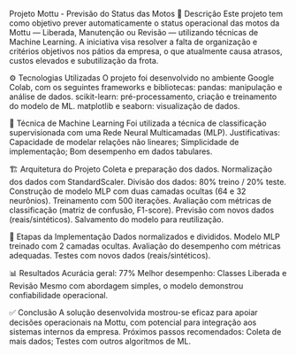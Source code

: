 Projeto Mottu - Previsão do Status das Motos
📌 Descrição
Este projeto tem como objetivo prever automaticamente o status operacional das motos da Mottu — Liberada, Manutenção ou Revisão — utilizando técnicas de Machine Learning. 
A iniciativa visa resolver a falta de organização e critérios objetivos nos pátios da empresa, o que atualmente causa atrasos, custos elevados e subutilização da frota.


⚙️ Tecnologias Utilizadas
O projeto foi desenvolvido no ambiente Google Colab, com os seguintes frameworks e bibliotecas:
pandas: manipulação e análise de dados.
scikit-learn: pré-processamento, criação e treinamento do modelo de ML.
matplotlib e seaborn: visualização de dados.


🧠 Técnica de Machine Learning
Foi utilizada a técnica de classificação supervisionada com uma Rede Neural Multicamadas (MLP).
Justificativas:
Capacidade de modelar relações não lineares;
Simplicidade de implementação;
Bom desempenho em dados tabulares.


🏗️ Arquitetura do Projeto
Coleta e preparação dos dados.
Normalização dos dados com StandardScaler.
Divisão dos dados: 80% treino / 20% teste.
Construção de modelo MLP com duas camadas ocultas (64 e 32 neurônios).
Treinamento com 500 iterações.
Avaliação com métricas de classificação (matriz de confusão, F1-score).
Previsão com novos dados (reais/sintéticos).
Salvamento do modelo para reutilização.


🚀 Etapas da Implementação
Dados normalizados e divididos.
Modelo MLP treinado com 2 camadas ocultas.
Avaliação do desempenho com métricas adequadas.
Testes com novos dados (reais/sintéticos).


📊 Resultados
Acurácia geral: 77%
Melhor desempenho: Classes Liberada e Revisão
Mesmo com abordagem simples, o modelo demonstrou confiabilidade operacional.


✅ Conclusão
A solução desenvolvida mostrou-se eficaz para apoiar decisões operacionais na Mottu, com potencial para integração aos sistemas internos da empresa.
Próximos passos recomendados:
Coleta de mais dados;
Testes com outros algoritmos de ML.
